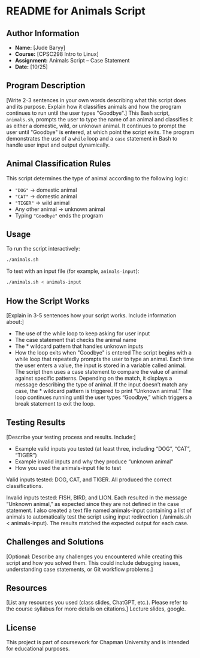 # README for Animals Script

## Author Information
- **Name:** [Jude Baryy]
- **Course:** [CPSC298 Intro to Linux]
- **Assignment:** Animals Script – Case Statement
- **Date:** [10/25]

## Program Description
[Write 2-3 sentences in your own words describing what this script does and its purpose. Explain how it classifies animals and how the program continues to run until the user types "Goodbye".]
This Bash script, `animals.sh`, prompts the user to type the name of an animal and classifies it as either a domestic, wild, or unknown animal. It continues to prompt the user until "Goodbye" is entered, at which point the script exits. The program demonstrates the use of a `while` loop and a `case` statement in Bash to handle user input and output dynamically.

## Animal Classification Rules
This script determines the type of animal according to the following logic:
- `"DOG"` → domestic animal  
- `"CAT"` → domestic animal  
- `"TIGER"` → wild animal  
- Any other animal → unknown animal  
- Typing `"Goodbye"` ends the program  

## Usage
To run the script interactively:
```bash
./animals.sh
```

To test with an input file (for example, `animals-input`):
```bash
./animals.sh < animals-input
```
## How the Script Works
[Explain in 3-5 sentences how your script works. Include information about:]
- The use of the while loop to keep asking for user input
- The case statement that checks the animal name
- The * wildcard pattern that handles unknown inputs
- How the loop exits when "Goodbye" is entered
The script begins with a while loop that repeatedly prompts the user to type an animal. Each time the user enters a value, the input is stored in a variable called animal. The script then uses a case statement to compare the value of animal against specific patterns. Depending on the match, it displays a message describing the type of animal. If the input doesn’t match any case, the * wildcard pattern is triggered to print “Unknown animal.” The loop continues running until the user types “Goodbye,” which triggers a break statement to exit the loop.


## Testing Results
[Describe your testing process and results. Include:]
- Example valid inputs you tested (at least three, including “DOG”, “CAT”, “TIGER”)
- Example invalid inputs and why they produce “unknown animal”
- How you used the animals-input file to test

Valid inputs tested: DOG, CAT, and TIGER. All produced the correct classifications.

Invalid inputs tested: FISH, BIRD, and LION. Each resulted in the message “Unknown animal,” as expected since they are not defined in the case statement.
I also created a text file named animals-input containing a list of animals to automatically test the script using input redirection (./animals.sh < animals-input). The results matched the expected output for each case.


## Challenges and Solutions
[Optional: Describe any challenges you encountered while creating this script and how you solved them. This could include debugging issues, understanding case statements, or Git workflow problems.]

## Resources
[List any resources you used (class slides, ChatGPT, etc.). Please refer to the course syllabus for more details on citations.]
Lecture slides, google.
## License
This project is part of coursework for Chapman University and is intended for educational purposes.
